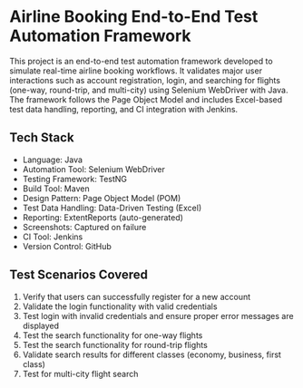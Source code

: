# Airline Booking End-to-End Test Automation Framework

This project is an end-to-end test automation framework developed to simulate real-time airline booking workflows. It validates major user interactions such as account registration, login, and searching for flights (one-way, round-trip, and multi-city) using Selenium WebDriver with Java. The framework follows the Page Object Model and includes Excel-based test data handling, reporting, and CI integration with Jenkins.

## Tech Stack

- Language: Java  
- Automation Tool: Selenium WebDriver  
- Testing Framework: TestNG  
- Build Tool: Maven  
- Design Pattern: Page Object Model (POM)  
- Test Data Handling: Data-Driven Testing (Excel)  
- Reporting: ExtentReports (auto-generated)  
- Screenshots: Captured on failure  
- CI Tool: Jenkins  
- Version Control: GitHub  

## Test Scenarios Covered

1. Verify that users can successfully register for a new account  
2. Validate the login functionality with valid credentials  
3. Test login with invalid credentials and ensure proper error messages are displayed  
4. Test the search functionality for one-way flights  
5. Test the search functionality for round-trip flights  
6. Validate search results for different classes (economy, business, first class)  
7. Test for multi-city flight search  

